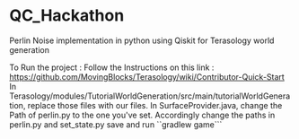 # QC_Hackathon
Perlin Noise implementation in python using Qiskit for Terasology world generation

To Run the project :
Follow the Instructions on this link : <link>https://github.com/MovingBlocks/Terasology/wiki/Contributor-Quick-Start</link>
In Terasology/modules/TutorialWorldGeneration/src/main/tutorialWorldGeneration, replace those files with our files.
In SurfaceProvider.java, change the Path of perlin.py to the one you've set.
Accordingly change the paths in perlin.py and set_state.py
save and run ``gradlew game```
